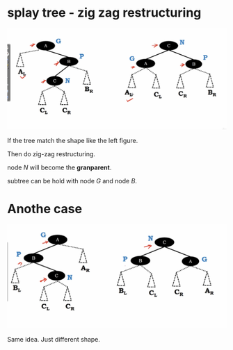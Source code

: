 # splay tree - zig zag restructuring

<img src='../assets/214_1.png'></img>

If the tree match the shape like the left figure.

Then do zig-zag restructuring.

node $N$ will become the **granparent**.

subtree can be hold with node $G$ and node $B$.

# Anothe case

<img src='../assets/214_2.png'></img>

Same idea. Just different shape.